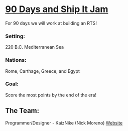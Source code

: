 # [90 Days and Ship It Jam](https://itch.io/jam/90-day-ship-it-jam-2021)
 For 90 days we will work at building an RTS!
 
 ### Setting:
 220 B.C. Mediterranean Sea
 
 ### Nations:
 Rome, Carthage, Greece, and Egypt
 
 ### Goal:
 Score the most points by the end of the era!

## The Team:
Programmer/Designer - KaizNike (Nick Moreno) [Website](https://kaiznike.github.io/)
<!--- Hi, add yourself to the project here! This is public facing, so add links for people to find you. (if you want) --->

